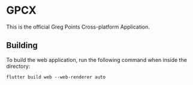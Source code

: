 # GPCX

This is the official Greg Points Cross-platform Application.

## Building

To build the web application, run the following command when inside the directory:

```shell
flutter build web --web-renderer auto
```
